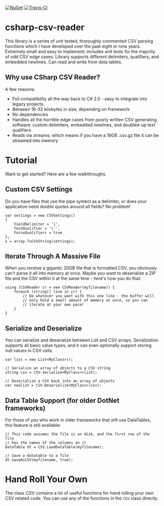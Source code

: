 [![NuGet](https://img.shields.io/nuget/v/CSVFile.svg?style=plastic)](https://www.nuget.org/packages/CSVFile/)
[![Travis-CI](https://api.travis-ci.org/tspence/csharp-csv-reader.svg?style=plastic&branch=master)](https://travis-ci.org/tspence/csharp-csv-reader/branches)

# csharp-csv-reader
This library is a series of unit tested, thoroughly commented CSV parsing functions which I have developed over the past eight or nine years. Extremely small and easy to implement; includes unit tests for the majority of odd CSV edge cases. Library supports different delimiters, qualifiers, and embedded newlines. Can read and write from data tables.

## Why use CSharp CSV Reader?
A few reasons:
* Full compatibility all the way back to C# 2.0 - easy to integrate into legacy projects.
* Between 16-32 kilobytes in size, depending on framework
* No dependencies
* Handles all the horrible edge cases from poorly written CSV generating software: custom delimiters, embedded newlines, and doubled-up text qualifiers
* Reads via streams; which means if you have a 16GB .csv.gz file it can be streamed into memory

# Tutorial
Want to get started? Here are a few walkthroughs.

## Custom CSV Settings
Do you have files that use the pipe symbol as a delimiter, or does your application need double quotes around all fields? No problem!

```
var settings = new CSVSettings()
{
    FieldDelimiter = '|',
    TextQualifier = '\'',
    ForceQualifiers = true
};
s = array.ToCSVString(settings);
```

## Iterate Through A Massive File
When you receive a gigantic 20GB file that is formatted CSV, you obviously can't parse it all into memory at once. Maybe you want to deserialize a ZIP file and the CSV within it at the same time - here's how you do that:

```
using (CSVReader cr = new CSVReader(myfilename)) {
    foreach (string[] line in cr) {
        // Do whatever you want with this one line - the buffer will
        // only hold a small amount of memory at once, so you can 
        // iterate at your own pace!
    }
}
```

## Serialize and Deserialize
You can serialize and deserialize between List<T> and CSV arrays.  Serialization supports all basic value types, and it can even optionally support storing null values in CSV cells.

```
var list = new List<MyClass>();

// Serialize an array of objects to a CSV string
string csv = CSV.Serialize<MyClass>(list);

// Deserialize a CSV back into an array of objects
var newlist = CSV.Deserialize<MyClass>(csv);
```

## Data Table Support (for older DotNet frameworks)
For those of you who work in older frameworks that still use DataTables, this feature is still available:

```
// This code assumes the file is on disk, and the first row of the file
// has the names of the columns on it
DataTable dt = CSV.LoadDataTable(myfilename);

// Save a datatable to a file
dt.SaveAsCSV(myfilename, true);
```

# Hand Roll Your Own
The class CSV contains a lot of useful functions for hand rolling your own CSV related code. You can use any of the functions in the `CSV` class directly.
